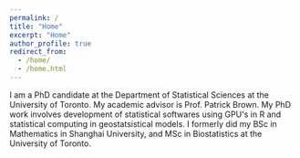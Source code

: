 ```yaml
---
permalink: /
title: "Home"
excerpt: "Home"
author_profile: true
redirect_from: 
  - /home/
  - /home.html
---
```


I am a PhD candidate at the Department of Statistical Sciences at the University of Toronto. My academic advisor is Prof. Patrick Brown. My PhD work involves development of statistical softwares using GPU's in R and statistical computing in geostatsistical models. I formerly did my BSc in Mathematics in Shanghai University, and MSc in Biostatistics at the University of Toronto.
